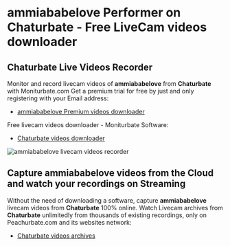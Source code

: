 # ammiababelove Performer on Chaturbate - Free LiveCam videos downloader

## Chaturbate Live Videos Recorder

Monitor and record livecam videos of **ammiababelove** from **Chaturbate** with Moniturbate.com
Get a premium trial for free by just and only registering with your Email address:
* [ammiababelove Premium videos downloader](https://moniturbate.com/request-demo-licence-key.html)

Free livecam videos downloader - Moniturbate Software:
* [Chaturbate videos downloader](https://moniturbate.com/moniturbate-download-software.html)

![ammiababelove livecam videos recorder](https://peachurnet.com/templates/moniturbate-software.png)


## Capture ammiababelove videos from the Cloud and watch your recordings on Streaming

Without the need of downloading a software, capture **ammiababelove** livecam videos from **Chaturbate** 100% online.
Watch Livecam archives from **Chaturbate** unlimitedly from thousands of existing recordings, only on Peachurbate.com and its websites network:
* [Chaturbate videos archives](https://peachurnet.com/)